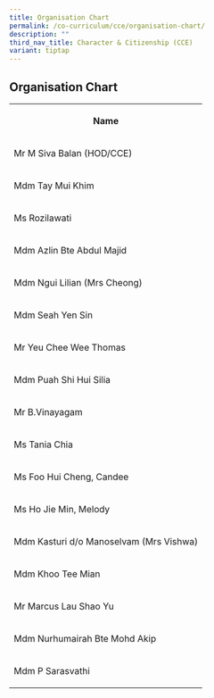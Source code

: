 ```yaml
---
title: Organisation Chart
permalink: /co-curriculum/cce/organisation-chart/
description: ""
third_nav_title: Character & Citizenship (CCE)
variant: tiptap
---
```

<h2>Organisation Chart</h2>
<table style="minWidth: 25px">
<colgroup>
<col>
</colgroup>
<tbody>
<tr>
<th rowspan="1" colspan="1">
<p>Name</p>
</th>
</tr>
<tr>
<td rowspan="1" colspan="1">
<p>Mr M Siva Balan (HOD/CCE)</p>
</td>
</tr>
<tr>
<td rowspan="1" colspan="1">
<p>Mdm Tay Mui Khim</p>
</td>
</tr>
<tr>
<td rowspan="1" colspan="1">
<p>Ms Rozilawati</p>
</td>
</tr>
<tr>
<td rowspan="1" colspan="1">
<p>Mdm Azlin Bte Abdul Majid</p>
</td>
</tr>
<tr>
<td rowspan="1" colspan="1">
<p>Mdm Ngui Lilian (Mrs Cheong)</p>
</td>
</tr>
<tr>
<td rowspan="1" colspan="1">
<p>Mdm Seah Yen Sin</p>
</td>
</tr>
<tr>
<td rowspan="1" colspan="1">
<p>Mr Yeu Chee Wee Thomas</p>
</td>
</tr>
<tr>
<td rowspan="1" colspan="1">
<p>Mdm Puah Shi Hui Silia</p>
</td>
</tr>
<tr>
<td rowspan="1" colspan="1">
<p>Mr B.Vinayagam</p>
</td>
</tr>
<tr>
<td rowspan="1" colspan="1">
<p>Ms Tania Chia</p>
</td>
</tr>
<tr>
<td rowspan="1" colspan="1">
<p>Ms Foo Hui Cheng, Candee</p>
</td>
</tr>
<tr>
<td rowspan="1" colspan="1">
<p>Ms Ho Jie Min, Melody</p>
</td>
</tr>
<tr>
<td rowspan="1" colspan="1">
<p>Mdm Kasturi d/o Manoselvam (Mrs Vishwa)</p>
</td>
</tr>
<tr>
<td rowspan="1" colspan="1">
<p>Mdm Khoo Tee Mian</p>
</td>
</tr>
<tr>
<td rowspan="1" colspan="1">
<p>Mr Marcus Lau Shao Yu</p>
</td>
</tr>
<tr>
<td rowspan="1" colspan="1">
<p>Mdm Nurhumairah Bte Mohd Akip</p>
</td>
</tr>
<tr>
<td rowspan="1" colspan="1">
<p>Mdm P Sarasvathi</p>
</td>
</tr>
</tbody>
</table>
<p></p>